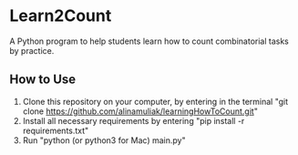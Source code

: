 # Learn2Count
A Python program to help students learn how to count combinatorial tasks by practice.

## How to Use
1. Clone this repository on your computer, by entering in the terminal
"git clone https://github.com/alinamuliak/learningHowToCount.git"
2. Install all necessary requirements by entering "pip install -r requirements.txt"
3. Run "python (or python3 for Mac) main.py"
